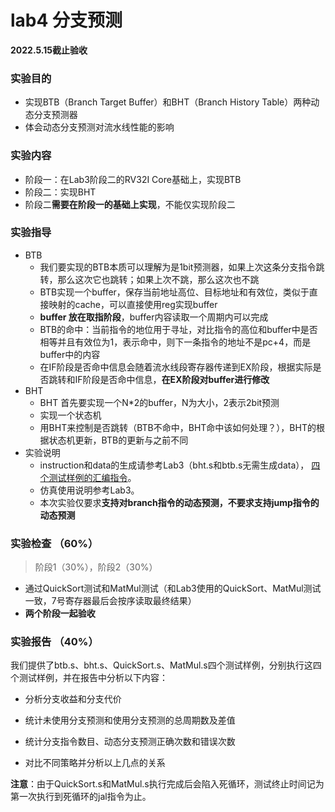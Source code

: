 # lab4 分支预测

**2022.5.15截止验收**

### 实验目的
* 实现BTB（Branch Target Buffer）和BHT（Branch History Table）两种动态分支预测器
* 体会动态分支预测对流水线性能的影响

### 实验内容
* 阶段一：在Lab3阶段二的RV32I Core基础上，实现BTB
* 阶段二：实现BHT
* 阶段二**需要在阶段一的基础上实现**，不能仅实现阶段二

### 实验指导
* BTB
  * 我们要实现的BTB本质可以理解为是1bit预测器，如果上次这条分支指令跳转，那么这次它也跳转；如果上次不跳，那么这次也不跳
  * BTB实现一个buffer，保存当前地址高位、目标地址和有效位，类似于直接映射的cache，可以直接使用reg实现buffer
  * **buffer 放在取指阶段**，buffer内容读取一个周期内可以完成
  * BTB的命中：当前指令的地位用于寻址，对比指令的高位和buffer中是否相等并且有效位为1，表示命中，则下一条指令的地址不是pc+4，而是buffer中的内容
  * 在IF阶段是否命中信息会随着流水线段寄存器传递到EX阶段，根据实际是否跳转和IF阶段是否命中信息，**在EX阶段对buffer进行修改**
* BHT
  * BHT 首先要实现一个N\*2的buffer，N为大小，2表示2bit预测
  * 实现一个状态机
  * 用BHT来控制是否跳转（BTB不命中，BHT命中该如何处理？），BHT的根据状态机更新，BTB的更新与之前不同
* 实验说明
  * instruction和data的生成请参考Lab3（bht.s和btb.s无需生成data）， [四个测试样例的汇编指令](./Test/ASM-Benchmark/generate_inst)。
  * 仿真使用说明参考Lab3。
  * 本次实验仅要求**支持对branch指令的动态预测，不要求支持jump指令的动态预测**

### 实验检查 （60%）
> 阶段1（30%），阶段2（30%）
* 通过QuickSort测试和MatMul测试（和Lab3使用的QuickSort、MatMul测试一致，7号寄存器最后会按序读取最终结果）
* **两个阶段一起验收**

### 实验报告 （40%）
我们提供了btb.s、bht.s、QuickSort.s、MatMul.s四个测试样例，分别执行这四个测试样例，并在报告中分析以下内容：

* 分析分支收益和分支代价

* 统计未使用分支预测和使用分支预测的总周期数及差值

* 统计分支指令数目、动态分支预测正确次数和错误次数

* 对比不同策略并分析以上几点的关系

  

**注意**：由于QuickSort.s和MatMul.s执行完成后会陷入死循环，测试终止时间记为第一次执行到死循环的jal指令为止。
